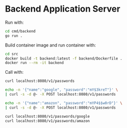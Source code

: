 # Backend Application Server

Run with:

```bash
cd cmd/backend
go run .
```

Build container image and run container with:

```bash
cd src
docker build -t backend:latest -f backend/Dockerfile .
docker run --rm -it backend
```

Call with:

```bash
curl localhost:8080/v1/passwords

echo -n '{"name":"google", "password":"mY$3kreT"}' \
| curl -s -d @- -X POST localhost:8080/v1/passwords

echo -n '{"name":"amazon", "password":"mYP4$$w0rD"}' \
| curl -s -d @- -X POST localhost:8080/v1/passwords

curl localhost:8080/v1/passwords/google
curl localhost:8080/v1/passwords/amazon
```
